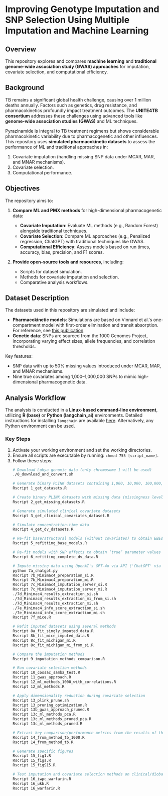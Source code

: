 # Improving Genotype Imputation and SNP Selection Using Multiple Imputation and Machine Learning 

## Overview
This repository explores and compares **machine learning** and **traditional genome-wide association study (GWAS) approaches** for imputation, covariate selection, and computational efficiency. 

## Background
TB remains a significant global health challenge, causing over 1 million deaths annually. Factors such as genetics, drug resistance, and pharmacokinetics profoundly impact treatment outcomes. The **UNITE4TB consortium** addresses these challenges using advanced tools like **genome-wide association studies (GWAS)** and ML techniques.

Pyrazinamide is integral to TB treatment regimens but shows considerable pharmacokinetic variability due to pharmacogenetic and other influences. This repository uses **simulated pharmacokinetic datasets** to assess the performance of ML and traditional approaches in:
1. Covariate imputation (handling missing SNP data under MCAR, MAR, and MNAR mechanisms).
2. Covariate selection.
3. Computational performance.

## Objectives
The repository aims to:
1. **Compare ML and PMX methods** for high-dimensional pharmacogenetic data:
   - **Covariate Imputation**: Evaluate ML methods (e.g., Random Forest) alongside traditional techniques.
   - **Covariate Selection**: Compare ML approaches (e.g., Penalized regression, ChatGPT) with traditional techniques like GWAS.
   - **Computational Efficiency**: Assess models based on run times, accuracy, bias, precision, and F1 scores.

2. **Provide open-source tools and resources**, including:
   - Scripts for dataset simulation.
   - Methods for covariate imputation and selection.
   - Comparative analysis workflows.

## Dataset Description
The datasets used in this repository are simulated and include:
- **Pharmacokinetic models**: Simulations are based on Vinnard et al.'s one-compartment model with first-order elimination and transit absorption. For reference, see [this publication](https://pmc.ncbi.nlm.nih.gov/articles/PMC5667771/).
- **Genetic data**: SNPs are sourced from the 1000 Genomes Project, incorporating varying effect sizes, allele frequencies, and correlation thresholds.

Key features:
- SNP data with up to 50% missing values introduced under MCAR, MAR, and MNAR mechanisms.
- Nine true covariates among 1,000–1,000,000 SNPs to mimic high-dimensional pharmacogenetic data.

## Analysis Workflow
The analysis is conducted in a **Linux-based command-line environment**, utilizing **R (base)** or **Python (langchain_ai)** environments. Detailed instructions for installing `langchain` are available [here](https://github.com/langchain-ai/langchain). Alternatively, any Python environment can be used. 

### Key Steps
1. Activate your working environment and set the working directories.
2. Ensure all scripts are executable by running: `chmod 755 [script_name]`.
3. Follow these steps:
   ```bash
   # Download Luhya genomic data (only chromosome 1 will be used)
   ./0_download_and_convert.sh

   # Generate binary PLINK datasets containing 1,000, 10,000, 100,000, and 1,000,000 SNPs
   Rscript 1_get_datasets.R

   # Create binary PLINK datasets with missing data (missingness levels: 5%, 10%, 20%, 50%) under MCAR, MAR, MNAR
   Rscript 2_get_missing_datasets.R

   # Generate simulated clinical covariate datasets
   Rscript 3_get_clinical_covariates_dataset.R

   # Simulate concentration-time data
   Rscript 4_get_dv_datasets.R

   # Re-fit base/structural models (without covariates) to obtain EBEs and investigate ETA shrinkage
   Rscript 5_refitting_base_models.R

   # Re-fit models with SNP effects to obtain ‘true’ parameter values (without missing data)
   Rscript 6_refitting_complete_dv_data.R

   # Impute missing data using OpenAI's GPT-4o via API ('ChatGPT' via command line), an imputation server and MICE 
   python 7a_chatgpt.py
   Rscript 7b_Minimac4_preparation_si.R
   Rscript 7b_Minimac4_preparation_mi.R
   Rscript 7c_Minimac4_imputation_server_si.R
   Rscript 7c_Minimac4_imputation_server_mi.R
   ./7d_Minimac4_results_extraction_si.sh
   ./7d_Minimac4_results_extraction_mi_from_si.sh
   ./7d_Minimac4_results_extraction_mi.sh
   ./7e_Minimac4_info_score_extraction_si.sh
   ./7e_Minimac4_info_score_extraction_mi.sh
   Rscript 7f_mice.R

   # Refit imputed datasets using several methods
   Rscript 8a_fit_singly_imputed_data.R 
   Rscript 8b_fit_mice_imputed_data.R
   Rscript 8c_fit_michigan_mi.R
   Rscript 8c_fit_michigan_mi_from_si.R

   # Compare the imputation methods
   Rscript 9_imputation_methods_comparison.R

   # Run covariate selection methods
   Rscript 10_cossac_samba_test.R  
   Rscript 11_gwas_approach.R  
   Rscript 12_ml_methods_1000_with_correlations.R  
   Rscript 12_ml_methods.R

   # Apply dimensionality reduction during covariate selection
   Rscript 13_plink_prune.sh  
   Rscript 13_pruning_optimization.R  
   Rscript 13b_gwas_approach_pruned.R  
   Rscript 13c_ml_methods_pca.R  
   Rscript 13c_ml_methods_pruned_pca.R  
   Rscript 13c_ml_methods_pruned.R

   # Extract key comparison/performance metrics from the results of the covariate selection
   Rscript 14_from_method_tb_1000.R  
   Rscript 14_from_method_tb.R

   # Generate specific figures
   Rscript 15_fig1.R  
   Rscript 15_figs.R  
   Rscript 15_figS15.R

   # Test imputation and covariate selection methods on clinical/diobank datasets
   Rscript 16_iwpc_warfarin.R  
   Rscript 16_ukb.R  
   Rscript 16_warfarin.R
